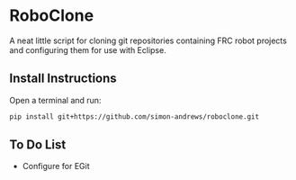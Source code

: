 RoboClone
=========
A neat little script for cloning git repositories containing FRC robot projects
and configuring them for use with Eclipse.

Install Instructions
--------------------
Open a terminal and run:
```bash
pip install git+https://github.com/simon-andrews/roboclone.git
```

To Do List
----------
* Configure for EGit